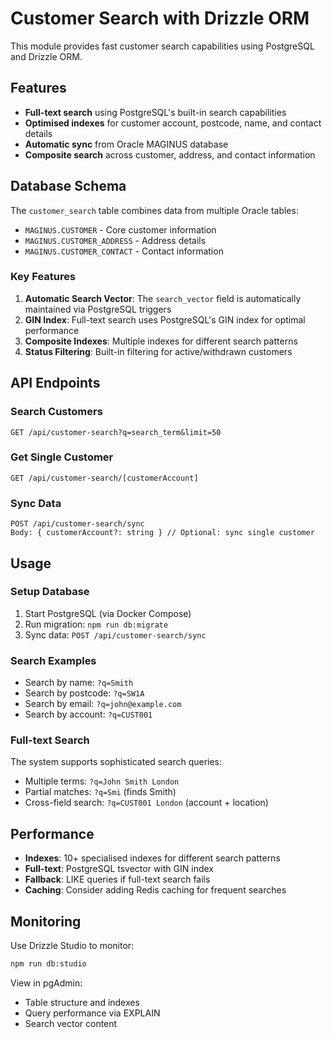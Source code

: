 # Customer Search with Drizzle ORM

This module provides fast customer search capabilities using PostgreSQL and Drizzle ORM.

## Features

- **Full-text search** using PostgreSQL's built-in search capabilities
- **Optimised indexes** for customer account, postcode, name, and contact details
- **Automatic sync** from Oracle MAGINUS database
- **Composite search** across customer, address, and contact information

## Database Schema

The `customer_search` table combines data from multiple Oracle tables:
- `MAGINUS.CUSTOMER` - Core customer information
- `MAGINUS.CUSTOMER_ADDRESS` - Address details
- `MAGINUS.CUSTOMER_CONTACT` - Contact information

### Key Features

1. **Automatic Search Vector**: The `search_vector` field is automatically maintained via PostgreSQL triggers
2. **GIN Index**: Full-text search uses PostgreSQL's GIN index for optimal performance
3. **Composite Indexes**: Multiple indexes for different search patterns
4. **Status Filtering**: Built-in filtering for active/withdrawn customers

## API Endpoints

### Search Customers
```
GET /api/customer-search?q=search_term&limit=50
```

### Get Single Customer
```
GET /api/customer-search/[customerAccount]
```

### Sync Data
```
POST /api/customer-search/sync
Body: { customerAccount?: string } // Optional: sync single customer
```

## Usage

### Setup Database
1. Start PostgreSQL (via Docker Compose)
2. Run migration: `npm run db:migrate`
3. Sync data: `POST /api/customer-search/sync`

### Search Examples
- Search by name: `?q=Smith`
- Search by postcode: `?q=SW1A`
- Search by email: `?q=john@example.com`
- Search by account: `?q=CUST001`

### Full-text Search
The system supports sophisticated search queries:
- Multiple terms: `?q=John Smith London`
- Partial matches: `?q=Smi` (finds Smith)
- Cross-field search: `?q=CUST001 London` (account + location)

## Performance

- **Indexes**: 10+ specialised indexes for different search patterns
- **Full-text**: PostgreSQL tsvector with GIN index
- **Fallback**: LIKE queries if full-text search fails
- **Caching**: Consider adding Redis caching for frequent searches

## Monitoring

Use Drizzle Studio to monitor:
```bash
npm run db:studio
```

View in pgAdmin:
- Table structure and indexes
- Query performance via EXPLAIN
- Search vector content